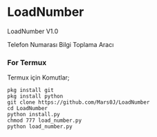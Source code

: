 # LoadNumber
LoadNumber V1.0 

Telefon Numarası Bilgi Toplama Aracı

### For Termux
Termux için Komutlar;
```
pkg install git
pkg install python
git clone https://github.com/Mars0J/LoadNumber
cd LoadNumber
python install.py
chmod 777 load_number.py
python load_number.py
```
